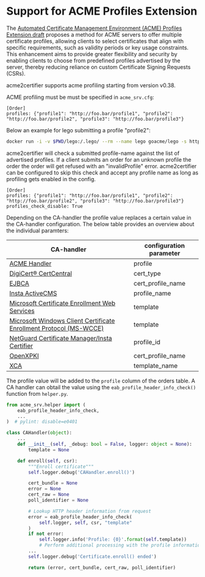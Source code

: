 <!-- markdownlint-disable MD013 -->
<!-- wiki-title: Support for ACME profiling -->

# Support for ACME Profiles Extension

The [Automated Certificate Management Environment (ACME) Profiles Extension draft](https://datatracker.ietf.org/doc/draft-aaron-acme-profiles/) proposes a method for ACME servers to offer multiple certificate profiles, allowing clients to select certificates that align with specific requirements, such as validity periods or key usage constraints. This enhancement aims to provide greater flexibility and security by enabling clients to choose from predefined profiles advertised by the server, thereby reducing reliance on custom Certificate Signing Requests (CSRs).

acme2certifier supports acme profiling starting from version v0.38.

ACME profiling must be must be specified in `acme_srv.cfg`:

```config
[Order]
profiles: {"profile1": "http://foo.bar/profile1", "profile2": "http://foo.bar/profile2", "profile3": "http://foo.bar/profile3"}
```

Below an example for lego submitting a profile "profile2":

```bash
docker run -i -v $PWD/lego:/.lego/ --rm --name lego goacme/lego -s http://<acme-srv> -a --email "lego@example.com" -d <fqdn> --http run --profile profile2
```

acme2certifier will check a submitted profile-name against the list of advertised profiles. If a client submits an order for an unknown profile the order the order will get refused with an "invalidProfile" error. acme2certifier can be configured to skip this check and accept any profile name as long as profiling gets enabled in the config.

```config
[Order]
profiles: {"profile1": "http://foo.bar/profile1", "profile2": "http://foo.bar/profile2", "profile3": "http://foo.bar/profile3"}
profiles_check_disable: True
```

Depending on the CA-handler the profile value replaces a certain value in the CA-handler configuration. The below table provides an overview about the individual paramters:

| CA-handler | configuration parameter |
|------------|---------------|
| [ACME Handler](docs/acme_ca.md) | profile |
| [DigiCert® CertCentral](docs/digicert.md) | cert_type |
| [EJBCA](docs/ejbca.md) | cert_profile_name |
| [Insta ActiveCMS](docs/asa.md) | profile_name |
| [Microsoft Certificate Enrollment Web Services](docs/mscertsrv.md) | template |
| [Microsoft Windows Client Certificate Enrollment Protocol (MS-WCCE)](docs/mswcce.md) | template |
| [NetGuard Certificate Manager/Insta Certifier](docs/certifier.md) | profile_id |
| [OpenXPKI](docs/openxpki.md) | cert_profile_name |
| [XCA](docs/xca.md) | template_name |

The profile value will be added to the `profile` column of the orders table. A CA handler can obtail the value using the `eab_profile_header_info_check()` function from `helper.py`.

```python
from acme_srv.helper import (
    eab_profile_header_info_check,
    ...
)  # pylint: disable=e0401

class CAHandler(object):
    ...
    def __init__(self, _debug: bool = False, logger: object = None):
        template = None

    def enroll(self, csr):
        """Enroll certificate"""
        self.logger.debug('CAHandler.enroll()')

        cert_bundle = None
        error = None
        cert_raw = None
        poll_identifier = None

        # Lookup HTTP header information from request
        error = eab_profile_header_info_check(
            self.logger, self, csr, "template"
        )
        if not error:
            self.logger.info('Profile: {0}'.format(self.template))
            # Perform additional processing with the profile information...
        ...
        self.logger.debug('Certificate.enroll() ended')

        return (error, cert_bundle, cert_raw, poll_identifier)
```


